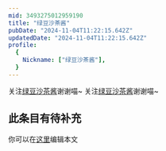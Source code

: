 ```yaml
---
mid: 3493275012959190
title: "绿豆沙茶酱"
pubDate: "2024-11-04T11:22:15.642Z"
updatedDate: "2024-11-04T11:22:15.642Z"
profile:
  {
    Nickname: ["绿豆沙茶酱"],
  }
---
```


关注[绿豆沙茶酱](https://space.bilibili.com/3493275012959190)谢谢喵~ 关注[绿豆沙茶酱](https://space.bilibili.com/3493275012959190)谢谢喵~

## 此条目有待补充
你可以在[这里](https://github.com/Yuhanawa/VTuber.ICU/edit/master/src/content/v/绿豆沙茶酱/index.md)编辑本文
